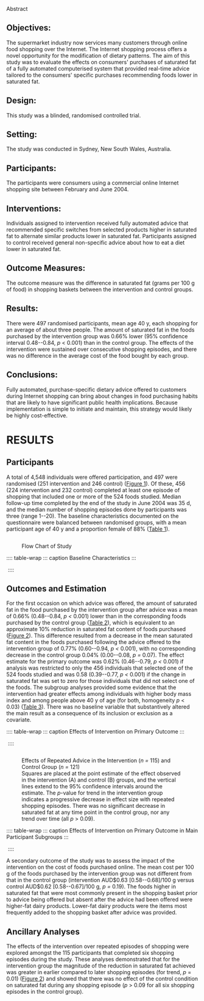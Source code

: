 Abstract

## Objectives:

The supermarket industry now services many customers through online food
shopping over the Internet. The Internet shopping process offers a novel
opportunity for the modification of dietary patterns. The aim of this
study was to evaluate the effects on consumers\' purchases of saturated
fat of a fully automated computerised system that provided real-time
advice tailored to the consumers\' specific purchases recommending foods
lower in saturated fat.

## Design:

This study was a blinded, randomised controlled trial.

## Setting:

The study was conducted in Sydney, New South Wales, Australia.

## Participants:

The participants were consumers using a commercial online Internet
shopping site between February and June 2004.

## Interventions:

Individuals assigned to intervention received fully automated advice
that recommended specific switches from selected products higher in
saturated fat to alternate similar products lower in saturated fat.
Participants assigned to control received general non-specific advice
about how to eat a diet lower in saturated fat.

## Outcome Measures:

The outcome measure was the difference in saturated fat (grams per 100 g
of food) in shopping baskets between the intervention and control
groups.

## Results:

There were 497 randomised participants, mean age 40 y, each shopping for
an average of about three people. The amount of saturated fat in the
foods purchased by the intervention group was 0.66% lower (95%
confidence interval 0.48--0.84, *p* \< 0.001) than in the control group.
The effects of the intervention were sustained over consecutive shopping
episodes, and there was no difference in the average cost of the food
bought by each group.

## Conclusions:

Fully automated, purchase-specific dietary advice offered to customers
during Internet shopping can bring about changes in food purchasing
habits that are likely to have significant public health implications.
Because implementation is simple to initiate and maintain, this strategy
would likely be highly cost-effective.

# RESULTS

## Participants

A total of 4,548 individuals were offered participation, and 497 were
randomised (251 intervention and 246 control) ([Figure 1](#)). Of these,
456 (224 intervention and 232 control) completed at least one episode of
shopping that included one or more of the 524 foods studied. Median
follow-up time completed by the end of the study in June 2004 was 35 d,
and the median number of shopping episodes done by participants was
three (range 1--20). The baseline characteristics documented on the
questionnaire were balanced between randomised groups, with a mean
participant age of 40 y and a proportion female of 88% ([Table 1](#)).

<figure>
<p><img src="" /></p>
<figcaption>Flow Chart of Study</figcaption>
</figure>

:::: table-wrap
::: caption
Baseline Characteristics
:::

![]()
::::

## Outcomes and Estimation

For the first occasion on which advice was offered, the amount of
saturated fat in the food purchased by the intervention group after
advice was a mean of 0.66% (0.48--0.84, *p \<* 0.001) lower than in the
corresponding foods purchased by the control group ([Table 2](#)), which
is equivalent to an approximate 10% reduction in saturated fat content
of foods purchased ([Figure 2](#)). This difference resulted from a
decrease in the mean saturated fat content in the foods purchased
following the advice offered to the intervention group of 0.77%
(0.60--0.94, *p \<* 0.001), with no corresponding decrease in the
control group 0.04% (0.00--0.08, *p =* 0.07). The effect estimate for
the primary outcome was 0.62% (0.46--0.79, *p \<* 0.001) if analysis was
restricted to only the 456 individuals that selected one of the 524
foods studied and was 0.58 (0.39--0.77, *p \<* 0.001) if the change in
saturated fat was set to zero for those individuals that did not select
one of the foods. The subgroup analyses provided some evidence that the
intervention had greater effects among individuals with higher body mass
index and among people above 40 y of age (for both, homogeneity *p* \<
0.03) ([Table 3](#)). There was no baseline variable that substantively
altered the main result as a consequence of its inclusion or exclusion
as a covariate.

:::: table-wrap
::: caption
Effects of Intervention on Primary Outcome
:::

![]()
::::

<figure>
<p><img src="" /></p>
<figcaption>Effects of Repeated Advice in the Intervention (<em>n =</em>
115) and Control Group (<em>n =</em> 121)<br />
Squares are placed at the point estimate of the effect observed in the
intervention (A) and control (B) groups, and the vertical lines extend
to the 95% confidence intervals around the estimate. The
<em>p</em>-value for trend in the intervention group indicates a
progressive decrease in effect size with repeated shopping episodes.
There was no significant decrease in saturated fat at any time point in
the control group, nor any trend over time (all <em>p</em> &gt;
0.09).</figcaption>
</figure>

:::: table-wrap
::: caption
Effects of Intervention on Primary Outcome in Main Participant Subgroups
:::

![]()
::::

A secondary outcome of the study was to assess the impact of the
intervention on the cost of foods purchased online. The mean cost per
100 g of the foods purchased by the intervention group was not different
from that in the control group (intervention AUD\$0.63
\[0.58--0.68\]/100 g versus control AUD\$0.62 \[0.58--0.67\]/100 g, *p
=* 0.19). The foods higher in saturated fat that were most commonly
present in the shopping basket prior to advice being offered but absent
after the advice had been offered were higher-fat dairy products.
Lower-fat dairy products were the items most frequently added to the
shopping basket after advice was provided.

## Ancillary Analyses

The effects of the intervention over repeated episodes of shopping were
explored amongst the 115 participants that completed six shopping
episodes during the study. These analyses demonstrated that for the
intervention group the magnitude of the reduction in saturated fat
achieved was greater in earlier compared to later shopping episodes (for
trend, *p* = 0.01) ([Figure 2](#)) and showed that there was no effect
of the control condition on saturated fat during any shopping episode
(*p* \> 0.09 for all six shopping episodes in the control group).
